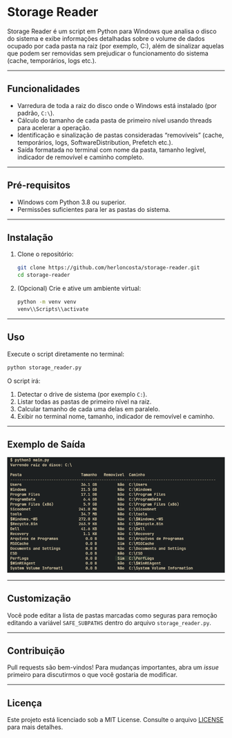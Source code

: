 # Storage Reader

Storage Reader é um script em Python para Windows que analisa o disco do sistema e exibe informações detalhadas sobre o volume de dados ocupado por cada pasta na raiz (por exemplo, C:), além de sinalizar aquelas que podem ser removidas sem prejudicar o funcionamento do sistema (cache, temporários, logs etc.).

---

## Funcionalidades

- Varredura de toda a raiz do disco onde o Windows está instalado (por padrão, `C:\`).
- Cálculo do tamanho de cada pasta de primeiro nível usando threads para acelerar a operação.
- Identificação e sinalização de pastas consideradas “removíveis” (cache, temporários, logs, SoftwareDistribution, Prefetch etc.).
- Saída formatada no terminal com nome da pasta, tamanho legível, indicador de removível e caminho completo.

---

## Pré-requisitos

- Windows com Python 3.8 ou superior.
- Permissões suficientes para ler as pastas do sistema.

---

## Instalação

1. Clone o repositório:

   ```bash
   git clone https://github.com/herloncosta/storage-reader.git
   cd storage-reader
   ```

2. (Opcional) Crie e ative um ambiente virtual:

   ```bash
   python -m venv venv
   venv\\Scripts\\activate
   ```

---

## Uso

Execute o script diretamente no terminal:

```bash
python storage_reader.py
```

O script irá:

1. Detectar o drive de sistema (por exemplo `C:`).
2. Listar todas as pastas de primeiro nível na raiz.
3. Calcular tamanho de cada uma delas em paralelo.
4. Exibir no terminal nome, tamanho, indicador de removível e caminho.

---

## Exemplo de Saída

![Output Screenshot](example.png)

---

## Customização

Você pode editar a lista de pastas marcadas como seguras para remoção editando a variável `SAFE_SUBPATHS` dentro do arquivo `storage_reader.py`.

---

## Contribuição

Pull requests são bem-vindos! Para mudanças importantes, abra um _issue_ primeiro para discutirmos o que você gostaria de modificar.

---

## Licença

Este projeto está licenciado sob a MIT License. Consulte o arquivo [LICENSE](./LICENCE) para mais detalhes.
